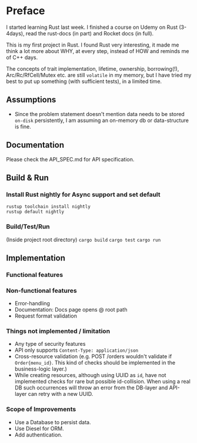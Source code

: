 # Preface

I started learning Rust last week. I finished a course on Udemy on Rust (3-4days), 
read the rust-docs (in part) and Rocket docs (in full).

This is my first project in Rust. 
I found Rust very interesting, it made me think a lot more about WHY, at every step, instead of HOW and reminds me of C++ days.

The concepts of trait implementation, lifetime, ownership, borrowing(!), Arc/Rc/RfCell/Mutex etc. are still `volatile` in my memory, 
but I have tried my best to put up something (with sufficient tests), in a limited time.

## Assumptions
- Since the problem statement doesn't mention data needs to be stored `on-disk` persistently, 
  I am assuming an on-memory db or data-structure is fine.


## Documentation
Please check the API_SPEC.md for API specification.

## Build & Run

### Install Rust nightly for Async support and set default

`rustup toolchain install nightly` <br/>
`rustup default nightly`

### Build/Test/Run
(Inside project root directory)
`cargo build`
`cargo test`
`cargo run`



## Implementation

### Functional features


### Non-functional features
- Error-handling
- Documentation: Docs page opens @ root path
- Request format validation

### Things not implemented / limitation
- Any type of security features
- API only supports `Content-Type: application/json`
- Cross-resource validation (e.g. POST /orders wouldn't validate if `Order{menu_id}`. This kind of checks should be implemented in the business-logic layer.) 
- While creating resources, although using UUID as `id`,
  have not implemented checks for rare but possible id-collision.
  When using a real DB such occurrences will throw an error from the DB-layer
  and API-layer can retry with a new UUID.
  
### Scope of Improvements
- Use a Database to persist data.
- Use Diesel for ORM.
- Add authentication.
